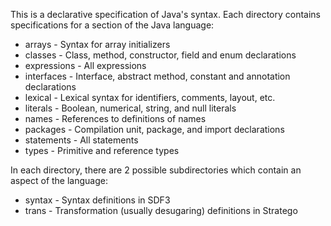 This is a declarative specification of Java's syntax.
Each directory contains specifications for a section of the Java language:

* arrays  - Syntax for array initializers
* classes - Class, method, constructor, field and enum declarations
* expressions - All expressions
* interfaces - Interface, abstract method, constant and annotation declarations
* lexical - Lexical syntax for identifiers, comments, layout, etc.
* literals - Boolean, numerical, string, and null literals
* names - References to definitions of names
* packages - Compilation unit, package, and import declarations
* statements - All statements
* types - Primitive and reference types

In each directory, there are 2 possible subdirectories which contain an aspect of the language:

* syntax - Syntax definitions in SDF3
* trans - Transformation (usually desugaring) definitions in Stratego
